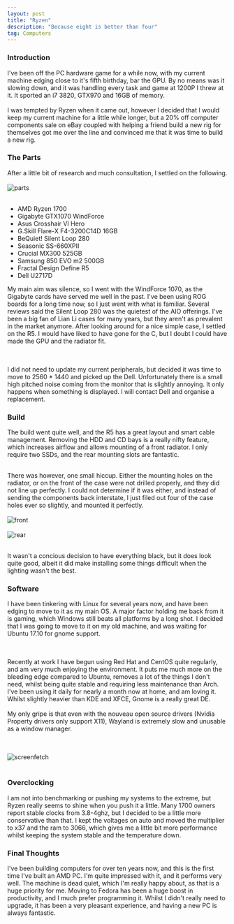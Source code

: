 ```yaml
---
layout: post
title: "Ryzen"
description: "Because eight is better than four"
tag: Computers
---
```


### Introduction
I've been off the PC hardware game for a while now, with my current machine edging close to it's fifth birthday, bar the GPU.
By no means was it slowing down, and it was handling every task and game at 1200P I threw at it. It sported an i7 3820, GTX970 and 16GB of memory.
<br><br>
I was tempted by Ryzen when it came out, however I decided that I would keep my current machine for a little while longer, but a 20% off computer components sale on eBay coupled with helping a friend build
a new rig for themselves got me over the line and convinced me that it was time to build a new rig.

### The Parts
After a little bit of research and much consultation, I settled on the following.
<br><br>
![parts](https://i.imgur.com/AvPZonI.jpg)
<br><br>

* AMD Ryzen 1700
* Gigabyte GTX1070 WindForce
* Asus Crosshair VI Hero
* G.Skill Flare-X F4-3200C14D 16GB
* BeQuiet! Silent Loop 280
* Seasonic SS-660XPII
* Crucial MX300 525GB
* Samsung 850 EVO m2 500GB
* Fractal Design Define R5
* Dell U2717D

My main aim was silence, so I went with the WindForce 1070, as the Gigabyte cards have served me well in the past. I've been using ROG boards for a long time now, so I just went with what is familiar. Several reviews said the Silent Loop 280 was the quietest of the AIO offerings. I've been a big fan of Lian Li cases for many years, but they aren't as prevalent in the market anymore. After looking around for a nice simple case, I settled on the R5. I would have liked to have gone for the C, but I doubt I could have made the GPU and the radiator fit.

<br><br>
I did not need to update my current peripherals, but decided it was time to move to 2560 * 1440 and picked up the Dell. Unfortunately there is a small high pitched noise coming from the monitor that is slightly annoying. It only happens when something is displayed. I will contact Dell and organise a replacement.

### Build
The build went quite well, and the R5 has a great layout and smart cable management. Removing the HDD and CD bays is a really nifty feature, which increases airflow and allows mounting of a front radiator. I only require two SSDs, and the rear mounting slots are fantastic.
<br><br>

There was however, one small hiccup. Either the mounting holes on the radiator, or on the front of the case were not drilled properly, and they did not line up perfectly. I could not determine if it was either, and instead of sending the components back interstate, I just filed out four of the case holes ever so slightly, and mounted it perfectly.
<br><br>
![front](https://imgur.com/1AyCyx0.jpg)
<br><br>
![rear](https://i.imgur.com/vT6fX2M.jpg)
<br><br>

It wasn't a concious decision to have everything black, but it does look quite good, albeit it did make installing some things difficult when the lighting wasn't the best.

### Software
I have been tinkering with Linux for several years now, and have been edging to move to it as my main OS. A major factor holding me back from it is gaming, which Windows still beats all platforms by a long shot. I decided that I was going to move to it on my old machine, and was waiting for Ubuntu 17.10 for gnome support.

<br><br>
Recently at work I have begun using Red Hat and CentOS quite regularly, and am very much enjoying the environment. It puts me much more on the bleeding edge compared to Ubuntu, removes a lot of the things I don't need, whilst being quite stable and requiring less maintenance than Arch. I've been using it daily for nearly a month now at home, and am loving it. Whilst slightly heavier than KDE and XFCE, Gnome is a really great DE.
<br><br>
My only gripe is that even with the nouveau open source drivers (Nvidia Property drivers only support X11), Wayland is extremely slow and unusable as a window manager.

<br><br>
![screenfetch](https://imgur.com/0M5AIYY)
<br><br>

### Overclocking
I am not into benchmarking or pushing my systems to the extreme, but Ryzen really seems to shine when you push it a little. Many 1700 owners report stable clocks from 3.8-4ghz, but I decided to be a little more conservative than that. I kept the voltages on auto and moved the multiplier to x37 and the ram to 3066, which gives me a little bit more performance whilst keeping the system stable and the temperature down.

### Final Thoughts
I've been building computers for over ten years now, and this is the first time I've built an AMD PC. I'm quite impressed with it, and it performs very well. The machine is dead quiet, which I'm really happy about, as that is a huge priority for me. Moving to Fedora has been a huge boost in productivity, and I much prefer programming it. Whilst I didn't really need to upgrade, it has been a very pleasant experience, and having a new PC is always fantastic.
